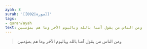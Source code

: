 ```yaml
---
ayah: 8
surah: '[[002|سورة]]'
tags:
- quran/ayah
text: ومن الناس من يقول آمنا بالله وباليوم الآخر وما هم بمؤمنين
---
```

> ومن الناس من يقول آمنا بالله وباليوم الآخر وما هم بمؤمنين
